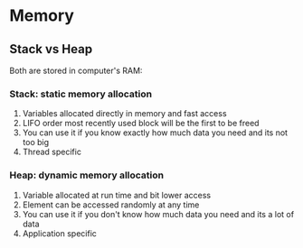 # Memory

## Stack vs Heap

Both are stored in computer's RAM:

### Stack: static memory allocation

1) Variables allocated directly in memory and fast access
2) LIFO order most recently used block will be the first to be freed
3) You can use it if you know exactly how much data you need and its not too big
4) Thread specific

### Heap: dynamic memory allocation

1) Variable allocated at run time and bit lower access
2) Element can be accessed randomly at any time
3) You can use it if you don't know how much data you need and its a lot of data
4) Application specific

